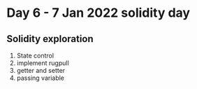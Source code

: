 # Day 6 - 7 Jan 2022 solidity day

## Solidity exploration
1. State control
2. implement rugpull
3. getter and setter
4. passing variable